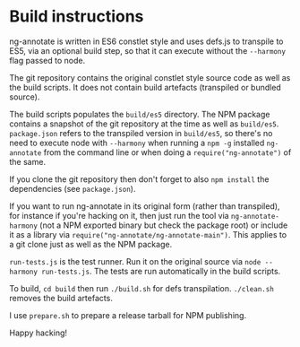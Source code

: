 # Build instructions
ng-annotate is written in ES6 constlet style and uses defs.js to transpile
to ES5, via an optional build step, so that it can execute without the
`--harmony` flag passed to node.

The git repository contains the original constlet style source code as well
as the build scripts. It does not contain build artefacts (transpiled or
bundled source).

The build scripts populates the `build/es5` directory.
The NPM package contains a snapshot of the git repository at the time as
well as `build/es5`. `package.json` refers to the transpiled version in
`build/es5`, so there's no need to execute node with `--harmony` when
running a `npm -g` installed `ng-annotate` from the command line or when
doing a `require("ng-annotate")` of the same.

If you clone the git repository then don't forget to also `npm install` the
dependencies (see `package.json`).

If you want to run ng-annotate in its original form (rather than
transpiled), for instance if you're hacking on it, then just run the tool
via `ng-annotate-harmony` (not a NPM exported binary but check the package
root) or include it as a library via
`require("ng-annotate/ng-annotate-main")`. This applies to a git clone just
as well as the NPM package.

`run-tests.js` is the test runner. Run it on the original source via
`node --harmony run-tests.js`. The tests are run automatically in the
build scripts.

To build, `cd build` then run `./build.sh` for defs transpilation.
`./clean.sh` removes the build artefacts.

I use `prepare.sh` to prepare a release tarball for NPM publishing.

Happy hacking!
